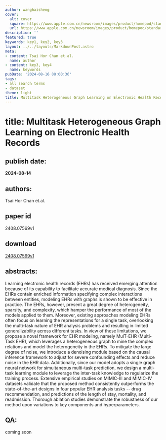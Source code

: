 ```yaml
---
author: wanghaisheng
cover:
  alt: cover
  square: https://www.apple.com.cn/newsroom/images/product/homepod/standard/Apple-HomePod-hero-230118_big.jpg.large_2x.jpg
  url: https://www.apple.com.cn/newsroom/images/product/homepod/standard/Apple-HomePod-hero-230118_big.jpg.large_2x.jpg
description: ''
featured: true
keywords: key1, key2, key3
layout: ../../layouts/MarkdownPost.astro
meta:
- content: Tsai Hor Chan et.al.
  name: author
- content: key3, key4
  name: keywords
pubDate: '2024-08-16 08:00:36'
tags:
- all search terms
- dataset
theme: light
title: Multitask Heterogeneous Graph Learning on Electronic Health Records
---
```


# title: Multitask Heterogeneous Graph Learning on Electronic Health Records 
## publish date: 
**2024-08-14** 
## authors: 
  Tsai Hor Chan et.al. 
## paper id
2408.07569v1
## download
[2408.07569v1](http://arxiv.org/abs/2408.07569v1)
## abstracts:
Learning electronic health records (EHRs) has received emerging attention because of its capability to facilitate accurate medical diagnosis. Since the EHRs contain enriched information specifying complex interactions between entities, modeling EHRs with graphs is shown to be effective in practice. The EHRs, however, present a great degree of heterogeneity, sparsity, and complexity, which hamper the performance of most of the models applied to them. Moreover, existing approaches modeling EHRs often focus on learning the representations for a single task, overlooking the multi-task nature of EHR analysis problems and resulting in limited generalizability across different tasks. In view of these limitations, we propose a novel framework for EHR modeling, namely MulT-EHR (Multi-Task EHR), which leverages a heterogeneous graph to mine the complex relations and model the heterogeneity in the EHRs. To mitigate the large degree of noise, we introduce a denoising module based on the causal inference framework to adjust for severe confounding effects and reduce noise in the EHR data. Additionally, since our model adopts a single graph neural network for simultaneous multi-task prediction, we design a multi-task learning module to leverage the inter-task knowledge to regularize the training process. Extensive empirical studies on MIMIC-III and MIMIC-IV datasets validate that the proposed method consistently outperforms the state-of-the-art designs in four popular EHR analysis tasks -- drug recommendation, and predictions of the length of stay, mortality, and readmission. Thorough ablation studies demonstrate the robustness of our method upon variations to key components and hyperparameters.
## QA:
coming soon
